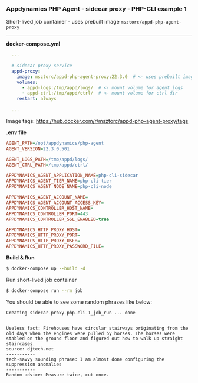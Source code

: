 ### Appdynamics PHP Agent - sidecar proxy - PHP-CLI example 1
Short-lived job container - uses prebuilt image `msztorc/appd-php-agent-proxy`

---

**docker-compose.yml**
```yml
  ...
  
  # sidecar proxy service
  appd-proxy:
    image: msztorc/appd-php-agent-proxy:22.3.0  # <- uses prebuilt image
    volumes:
      - appd-logs:/tmp/appd/logs/  # <- mount volume for agent logs
      - appd-ctrl:/tmp/appd/ctrl/  # <- mount volume for ctrl dir
    restart: always
  
  ...
```

Image tags: https://hub.docker.com/r/msztorc/appd-php-agent-proxy/tags


**.env file**

```ini
AGENT_PATH=/opt/appdynamics/php-agent
AGENT_VERSION=22.3.0.501

AGENT_LOGS_PATH=/tmp/appd/logs/
AGENT_CTRL_PATH=/tmp/appd/ctrl/

APPDYNAMICS_AGENT_APPLICATION_NAME=php-cli-sidecar
APPDYNAMICS_AGENT_TIER_NAME=php-cli-tier
APPDYNAMICS_AGENT_NODE_NAME=php-cli-node

APPDYNAMICS_AGENT_ACCOUNT_NAME=
APPDYNAMICS_AGENT_ACCOUNT_ACCESS_KEY=
APPDYNAMICS_CONTROLLER_HOST_NAME=
APPDYNAMICS_CONTROLLER_PORT=443
APPDYNAMICS_CONTROLLER_SSL_ENABLED=true

APPDYNAMICS_HTTP_PROXY_HOST=
APPDYNAMICS_HTTP_PROXY_PORT=
APPDYNAMICS_HTTP_PROXY_USER=
APPDYNAMICS_HTTP_PROXY_PASSWORD_FILE=
```


**Build & Run**

```bash
$ docker-compose up --build -d
```

Run short-lived job container

```bash
$ docker-compose run --rm job
```

You should be able to see some random phrases like below:

```
Creating sidecar-proxy-php-cli-1_job_run ... done


Useless fact: Firehouses have circular stairways originating from the old days when the engines were pulled by horses. The horses were stabled on the ground floor and figured out how to walk up straight staircases.
source: djtech.net
-----------
tech-savvy sounding phrase: I am almost done configuring the suppression anomalies
-----------
Random advice: Measure twice, cut once.
```
